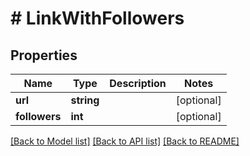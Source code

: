 # # LinkWithFollowers

## Properties

Name | Type | Description | Notes
------------ | ------------- | ------------- | -------------
**url** | **string** |  | [optional]
**followers** | **int** |  | [optional]

[[Back to Model list]](../../README.md#models) [[Back to API list]](../../README.md#endpoints) [[Back to README]](../../README.md)
